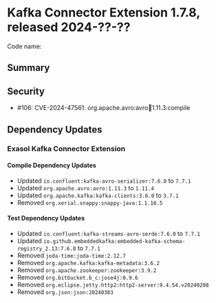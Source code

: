 # Kafka Connector Extension 1.7.8, released 2024-??-??

Code name:

## Summary

## Security

* #106: CVE-2024-47561: org.apache.avro:avro:jar:1.11.3:compile

## Dependency Updates

### Exasol Kafka Connector Extension

#### Compile Dependency Updates

* Updated `io.confluent:kafka-avro-serializer:7.6.0` to `7.7.1`
* Updated `org.apache.avro:avro:1.11.3` to `1.11.4`
* Updated `org.apache.kafka:kafka-clients:3.6.0` to `3.7.1`
* Removed `org.xerial.snappy:snappy-java:1.1.10.5`

#### Test Dependency Updates

* Updated `io.confluent:kafka-streams-avro-serde:7.6.0` to `7.7.1`
* Updated `io.github.embeddedkafka:embedded-kafka-schema-registry_2.13:7.6.0` to `7.7.1`
* Removed `joda-time:joda-time:2.12.7`
* Removed `org.apache.kafka:kafka-metadata:3.6.2`
* Removed `org.apache.zookeeper:zookeeper:3.9.2`
* Removed `org.bitbucket.b_c:jose4j:0.9.6`
* Removed `org.eclipse.jetty.http2:http2-server:9.4.54.v20240208`
* Removed `org.json:json:20240303`
